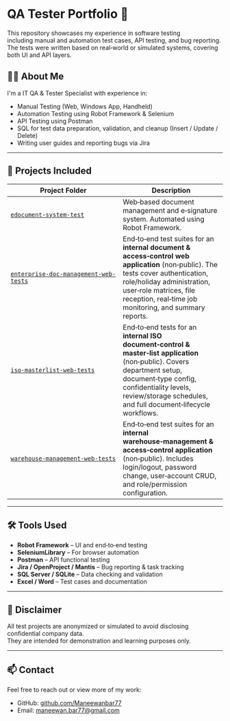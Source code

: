 # QA Tester Portfolio 🎯

This repository showcases my experience in software testing  
including manual and automation test cases, API testing, and bug reporting.  
The tests were written based on real‑world or simulated systems, covering both UI and API layers.

## 👨‍💻 About Me
I'm a IT QA & Tester Specialist with experience in:
- Manual Testing (Web, Windows App, Handheld)
- Automation Testing using Robot Framework & Selenium
- API Testing using Postman
- SQL for test data preparation, validation, and cleanup (Insert / Update / Delete)
- Writing user guides and reporting bugs via Jira

---

## 🧪 Projects Included

| Project Folder | Description |
|----------------|-------------|
| [`edocument-system-test`](./edocument-system-test) | Web‑based document management and e‑signature system. Automated using Robot Framework. |
| [`enterprise-doc-management-web-tests`](./enterprise-doc-management-web-tests) | End‑to‑end test suites for an **internal document & access‑control web application** (non‑public). The tests cover authentication, role/holiday administration, user‑role matrices, file reception, real‑time job monitoring, and summary reports. |
| [`iso-masterlist-web-tests`](./iso-masterlist-web-tests) | End‑to‑end tests for an **internal ISO document‑control & master‑list application** (non‑public). Covers department setup, document‑type config, confidentiality levels, review/storage schedules, and full document‑lifecycle workflows. |
| [`warehouse‑management‑web‑tests`](./warehouse‑management‑web‑tests) | End‑to‑end test suites for an **internal warehouse‑management & access‑control application** (non‑public). Includes login/logout, password change, user‑account CRUD, and role/permission configuration. |

---



## 🛠️ Tools Used

- **Robot Framework** – UI and end‑to‑end testing
- **SeleniumLibrary** – For browser automation
- **Postman** – API functional testing
- **Jira / OpenProject / Mantis** – Bug reporting & task tracking
- **SQL Server / SQLite** – Data checking and validation
- **Excel / Word** – Test cases and documentation

---

## 📌 Disclaimer
All test projects are anonymized or simulated to avoid disclosing confidential company data.  
They are intended for demonstration and learning purposes only.

---

## 📫 Contact
Feel free to reach out or view more of my work:

- GitHub: [github.com/Maneewanbar77](https://github.com/Maneewanbar77)
- Email: maneewan.bar77@gmail.com
